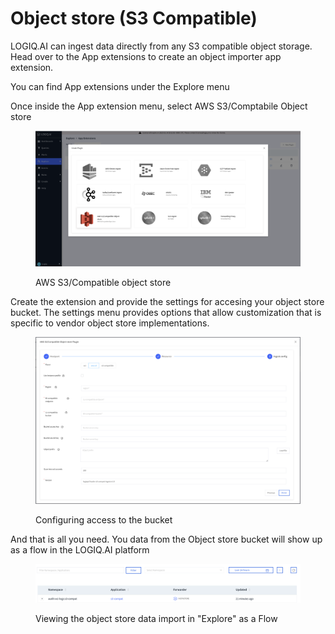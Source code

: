 # Object store (S3 Compatible)

LOGIQ.AI can ingest data directly from any S3 compatible object storage. Head over to the App extensions to create an object importer app extension.&#x20;

You can find App extensions under the Explore menu

Once inside the App extension menu, select AWS S3/Comptabile Object store

<figure><img src="../.gitbook/assets/Screen Shot 2023-01-02 at 1.58.18 PM.png" alt=""><figcaption><p>AWS S3/Compatible object store</p></figcaption></figure>

Create the extension and provide the settings for accesing your object store bucket. The settings menu provides options that allow customization that is specific to vendor object store implementations.

<figure><img src="../.gitbook/assets/Screen Shot 2023-01-02 at 1.58.53 PM.png" alt=""><figcaption><p>Configuring access to the bucket</p></figcaption></figure>

And that is all you need. You data from the Object store bucket will show up as a flow in the LOGIQ.AI platform

<figure><img src="../.gitbook/assets/Screen Shot 2023-01-02 at 2.05.18 PM.png" alt=""><figcaption><p>Viewing the object store data import in "Explore" as a Flow</p></figcaption></figure>
